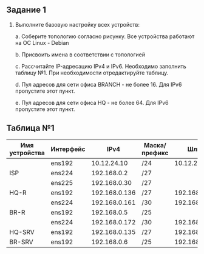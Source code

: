 Задание 1
------------------
1. Выполните базовую настройку всех устройств:
   
  	a. Соберите топологию согласно рисунку. Все устройства работают на OC Linux - Debian

    b. Присвоить имена в соответствии с топологией

    c. Рассчитайте IP-адресацию IPv4 и IPv6. Необходимо заполнить таблицу №1. При необходимости 
    отредактируйте таблицу.
  
    d. Пул адресов для сети офиса BRANCH - не более 16. Для IPv6 пропустите этот пункт.

    e. Пул адресов для сети офиса HQ - не более 64. Для IPv6 пропустите этот пункт.


Таблица №1
-------------
|Имя устройства |Интерфейс|    IPv4      |Маска/префикс |    Шлюз     |
|---------------|---------|--------------|--------------|-------------|
|               |  ens192 |10.12.24.10   |  /24         |10.12.24.31  |
|   ISP         |  ens224 |192.168.0.2   |  /27         |             |                              
|               |  ens225 |192.168.0.30  |  /27         |             |
|   HQ-R        |  ens192 |192.168.0.136 |  /27         |192.168.0.162|
|               |  ens224 |192.168.0.161 |  /30         |192.168.0.162|
|   BR-R        |  ens192 |192.168.0.5   |  /25         |             |
|               |  ens224 |192.168.0.172 |  /30         |192.168.0.173|
|   HQ-SRV      |  ens192 |192.168.0.135 |  /27         |192.168.0.136|
|   BR-SRV      |  ens192 |192.168.0.6   |  /25         |192.168.0.5  |

